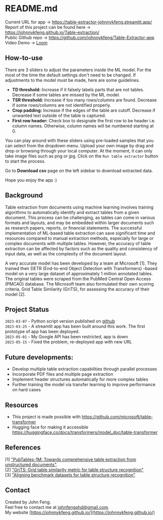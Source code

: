 # README.md
<!--Report of this project is originally posted in 
[Medium](https://johnfengphd.medium.com/table-extraction-with-pre-trained-ml-model-f638dfd4bdb7).  If you have the project hosted somewhere, include the link here. -->

<!-- ![Example screenshot](header_te.png) -->
Current URL for app &rarr; https://table-extractor-johnnykfeng.streamlit.app/ <br>
Report of this project can be found here &rarr; https://johnnykfeng.github.io/Table-extraction/ <br>
Public Github repo &rarr; https://github.com/johnnykfeng/Table-Extractor-app <br>
Video Demo &rarr; [Loom](https://www.loom.com/share/972141aade75425b97fd547f3c65e91b)

## How-to-use
There are 3 sliders to adjust the parameters inside the ML model. For the most of the time the default settings don't need to be changed. If adjustments to the model must be made, here are some guidelines.
- **TD threshold:** Increase if it falsely labels parts that are not tables. Decrease if some tables are missed by the ML model.
- **TSR threshold:** Increase if too many rows/columns are found. Decrease if some rows/columns are not identified properly.
- **Crop padding:** Increase if the edges of the table are cutoff. Decrease if unwanted text outside of the table is captured.
- **First row header:** Check box to designate the first row to be header i.e. column names. Otherwise, column names will be numbered starting at 0.

You can play around with these sliders using pre-loaded samples that you can select from the dropdown menu. Upload your own image by drag and drop or browsing through your local computer. At the moment, it can only take image files such as png or jpg. Click on the `Run table extractor` button to start the process.

Go to **Download csv** page on the left sidebar to download extracted data.

Hope you enjoy the app :)

## Background

Table extraction from documents using machine learning involves training algorithms to automatically identify and extract tables from a given document. This process can be challenging, as tables can come in various formats and layouts, and may be embedded within larger documents such as research papers, reports, or financial statements. The successful implementation of ML-based table extraction can save significant time and resources compared to manual extraction methods, especially for large or complex documents with multiple tables. However, the accuracy of table extraction can be affected by factors such as the quality and consistency of input data, as well as the complexity of the document layout.

A very accurate model has been developed by a team at Microsoft [1]. They trained their DETR (End-to-end Object Detection with Transformers) -based model on a very large dataset of approximately 1 million annotated tables. The original tables were scraped from the PubMed Central Open Access (PMCAO) database. The Microsoft team also formulated their own scoring criteria, Grid Table Similarity (GriTS), for assessing the accuracy of their model [2].

## Project Status
`2023-03-07` - Python script version published on [github](https://github.com/johnnykfeng/sigtica-table-extraction) <br>
`2023-03-25` - A streamlit app has been built around this work. The first prototype of app has been deployed. <br>
`2023-05-01` - My Google API has been restricted, app is down <br> 
`2023-05-15` - Fixed the problem, re-deployed app with new URL  <br>

## Future developments:
- Develop multiple table extraction capabilities through parallel processes
- Incorporate PDF files and multiple page extraction
- Implement header structures automatically for more complex tables
- Further training the model via transfer learning to improve performance on hard cases

## Resources
- This project is made possible with https://github.com/microsoft/table-transformer
- Hugging face for making it accessible https://huggingface.co/docs/transformers/model_doc/table-transformer

## References
[1] ["PubTables-1M: Towards comprehensive table extraction from unstructured documents"](https://openaccess.thecvf.com/content/CVPR2022/html/Smock_PubTables-1M_Towards_Comprehensive_Table_Extraction_From_Unstructured_Documents_CVPR_2022_paper.html). <br>
[2] ["GriTS: Grid table similarity metric for table structure recognition"](https://arxiv.org/abs/2203.12555) <br>
[3] ["Aligning benchmark datasets for table structure recognition"](https://arxiv.org/abs/2303.00716)

## Contact
Created by John Feng. <br>
Feel free to contact me at johnfengphd@gmail.com. <br>
My website [https://johnnykfeng.github.io/](https://johnnykfeng.github.io/)


<!-- Optional -->
<!-- ## License -->
<!-- This project is open source and available under the [... License](). -->

<!-- You don't have to include all sections - just the one's relevant to your project -->